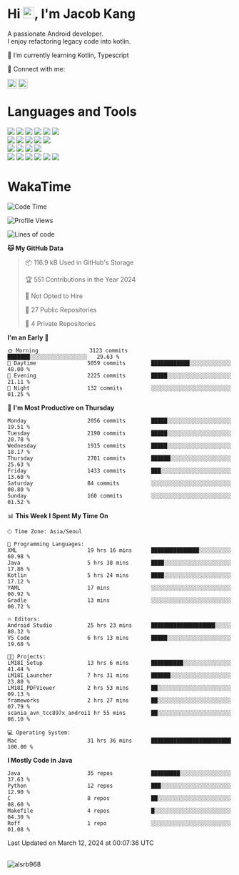 # Hi <img src="https://media.giphy.com/media/hvRJCLFzcasrR4ia7z/giphy.gif" width="25px">, I'm Jacob Kang
A passionate Android developer.
</br>
I enjoy refactoring legacy code into kotlin.

🌱 I’m currently learning Kotlin, Typescript

🤝 Connect with me:

<a href="https://www.linkedin.com/in/minkyu-kang-b7477b1b2/"><img align="left" src="https://raw.githubusercontent.com/yushi1007/yushi1007/main/images/linkedin.svg" alt="Minkyu Kang | LinkedIn" width="21px"/></a>
<a href="https://www.instagram.com/_jacob_kang/"><img align="left" src="https://raw.githubusercontent.com/yushi1007/yushi1007/main/images/instagram.svg" alt="Jacob Kang | Instagram" width="21px"/></a>

</br>

# Languages and Tools

<div align="left">
<img src="https://img.shields.io/badge/java-007396?logo=java&logoColor=white"/>
<img src="https://img.shields.io/badge/kotlin-7F52FF?logo=kotlin&logoColor=white"/>
<img src="https://img.shields.io/badge/python-3776AB?logo=python&logoColor=white"/>
<img src="https://img.shields.io/badge/bash shell-4EAA25?logo=gnubash&logoColor=white"/>
<img src="https://img.shields.io/badge/c-A8B9CC?logo=c&logoColor=white"/>
<img src="https://img.shields.io/badge/c++-00599C?logo=c%2b%2b&logoColor=white"/>
</div>
<div align="left">
<img src="https://img.shields.io/badge/git-F05032?logo=git&logoColor=white"/>
<img src="https://img.shields.io/badge/github-181717?logo=github&logoColor=white"/>
<img src="https://img.shields.io/badge/mysql-4479A1?logo=mysql&logoColor=white"/>
<img src="https://img.shields.io/badge/sqlite-003B57?logo=sqlite&logoColor=white"/>
<img src="https://img.shields.io/badge/amazon AWS-232F3E?logo=amazonaws&logoColor=white"/>
</div>
<div align="left">
<img src="https://img.shields.io/badge/android-3DDC84?logo=android&logoColor=white"/>
<img src="https://img.shields.io/badge/linux-FCC624?logo=linux&logoColor=white"/>
<img src="https://img.shields.io/badge/flask-000000?logo=flask&logoColor=white"/>
<img src="https://img.shields.io/badge/arduino-00979D?logo=arduino&logoColor=white"/>
</div>
<div align="left">
<img src="https://img.shields.io/badge/slack-4A154B?logo=slack&logoColor=white"/>
<img src="https://img.shields.io/badge/notion-000000?logo=notion&logoColor=white"/>
<img src="https://img.shields.io/badge/jira-0052CC?logo=jira&logoColor=white"/>
<img src="https://img.shields.io/badge/postman-FF6C37?logo=postman&logoColor=white"/>
<img src="https://img.shields.io/badge/intellij-000000?logo=intellijidea&logoColor=white"/>
<img src="https://img.shields.io/badge/pycharm-000000?logo=pycharm&logoColor=white"/>
</div>

# WakaTime

<!--START_SECTION:waka-->
![Code Time](http://img.shields.io/badge/Code%20Time-3%2C585%20hrs%2022%20mins-blue)

![Profile Views](http://img.shields.io/badge/Profile%20Views-0-blue)

![Lines of code](https://img.shields.io/badge/From%20Hello%20World%20I%27ve%20Written-7.5%20million%20lines%20of%20code-blue)

**🐱 My GitHub Data** 

> 📦 116.9 kB Used in GitHub's Storage 
 > 
> 🏆 551 Contributions in the Year 2024
 > 
> 🚫 Not Opted to Hire
 > 
> 📜 27 Public Repositories 
 > 
> 🔑 4 Private Repositories 
 > 
**I'm an Early 🐤** 

```text
🌞 Morning                3123 commits        ███████░░░░░░░░░░░░░░░░░░   29.63 % 
🌆 Daytime                5059 commits        ████████████░░░░░░░░░░░░░   48.00 % 
🌃 Evening                2225 commits        █████░░░░░░░░░░░░░░░░░░░░   21.11 % 
🌙 Night                  132 commits         ░░░░░░░░░░░░░░░░░░░░░░░░░   01.25 % 
```
📅 **I'm Most Productive on Thursday** 

```text
Monday                   2056 commits        █████░░░░░░░░░░░░░░░░░░░░   19.51 % 
Tuesday                  2190 commits        █████░░░░░░░░░░░░░░░░░░░░   20.78 % 
Wednesday                1915 commits        █████░░░░░░░░░░░░░░░░░░░░   18.17 % 
Thursday                 2701 commits        ██████░░░░░░░░░░░░░░░░░░░   25.63 % 
Friday                   1433 commits        ███░░░░░░░░░░░░░░░░░░░░░░   13.60 % 
Saturday                 84 commits          ░░░░░░░░░░░░░░░░░░░░░░░░░   00.80 % 
Sunday                   160 commits         ░░░░░░░░░░░░░░░░░░░░░░░░░   01.52 % 
```


📊 **This Week I Spent My Time On** 

```text
🕑︎ Time Zone: Asia/Seoul

💬 Programming Languages: 
XML                      19 hrs 16 mins      ███████████████░░░░░░░░░░   60.98 % 
Java                     5 hrs 38 mins       ████░░░░░░░░░░░░░░░░░░░░░   17.86 % 
Kotlin                   5 hrs 24 mins       ████░░░░░░░░░░░░░░░░░░░░░   17.12 % 
YAML                     17 mins             ░░░░░░░░░░░░░░░░░░░░░░░░░   00.92 % 
Gradle                   13 mins             ░░░░░░░░░░░░░░░░░░░░░░░░░   00.72 % 

🔥 Editors: 
Android Studio           25 hrs 23 mins      ████████████████████░░░░░   80.32 % 
VS Code                  6 hrs 13 mins       █████░░░░░░░░░░░░░░░░░░░░   19.68 % 

🐱‍💻 Projects: 
LM18I_Setup              13 hrs 6 mins       ██████████░░░░░░░░░░░░░░░   41.44 % 
LM18I_Launcher           7 hrs 31 mins       ██████░░░░░░░░░░░░░░░░░░░   23.80 % 
LM18I_PDFViewer          2 hrs 53 mins       ██░░░░░░░░░░░░░░░░░░░░░░░   09.13 % 
frameworks               2 hrs 27 mins       ██░░░░░░░░░░░░░░░░░░░░░░░   07.79 % 
scania_avn_tcc897x_androi1 hr 55 mins        ██░░░░░░░░░░░░░░░░░░░░░░░   06.10 % 

💻 Operating System: 
Mac                      31 hrs 36 mins      █████████████████████████   100.00 % 
```

**I Mostly Code in Java** 

```text
Java                     35 repos            █████████░░░░░░░░░░░░░░░░   37.63 % 
Python                   12 repos            ███░░░░░░░░░░░░░░░░░░░░░░   12.90 % 
C                        8 repos             ██░░░░░░░░░░░░░░░░░░░░░░░   08.60 % 
Makefile                 4 repos             █░░░░░░░░░░░░░░░░░░░░░░░░   04.30 % 
Roff                     1 repo              ░░░░░░░░░░░░░░░░░░░░░░░░░   01.08 % 
```




 Last Updated on March 12, 2024 at 00:07:36 UTC
<!--END_SECTION:waka-->

</br>

<div align="left">
<img align="left" src="https://github-readme-stats.vercel.app/api/top-langs?username=alsrb968&show_icons=true&locale=en&layout=compact&theme=dark" alt="alsrb968" />
</div>
